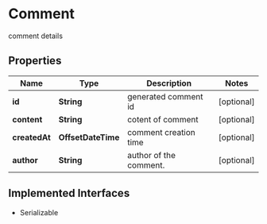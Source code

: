 

# Comment

comment details

## Properties

Name | Type | Description | Notes
------------ | ------------- | ------------- | -------------
**id** | **String** | generated comment id |  [optional]
**content** | **String** | cotent of comment |  [optional]
**createdAt** | **OffsetDateTime** | comment creation time |  [optional]
**author** | **String** | author of the comment. |  [optional]


## Implemented Interfaces

* Serializable


